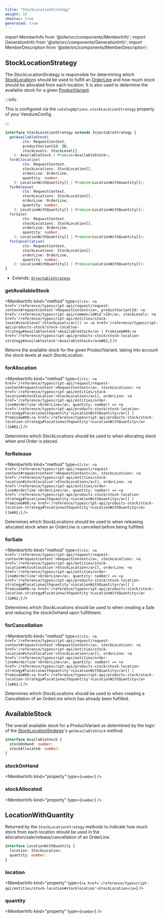 ```yaml
---
title: "StockLocationStrategy"
weight: 10
showtoc: true
generated: true
---
```

<!-- This file was generated from the Vendure source. Do not modify. Instead, re-run the "docs:build" script -->
import MemberInfo from '@site/src/components/MemberInfo';
import GenerationInfo from '@site/src/components/GenerationInfo';
import MemberDescription from '@site/src/components/MemberDescription';


## StockLocationStrategy

<GenerationInfo sourceFile="packages/core/src/config/catalog/stock-location-strategy.ts" sourceLine="55" packageName="@vendure/core" since="2.0.0" />

The StockLocationStrategy is responsible for determining which <a href='/reference/typescript-api/entities/stock-location#stocklocation'>StockLocation</a>s
should be used to fulfill an <a href='/reference/typescript-api/entities/order-line#orderline'>OrderLine</a> and how much stock should be allocated
from each location. It is also used to determine the available stock for a given
<a href='/reference/typescript-api/entities/product-variant#productvariant'>ProductVariant</a>.

:::info

This is configured via the `catalogOptions.stockLocationStrategy` property of
your VendureConfig.

:::

```ts title="Signature"
interface StockLocationStrategy extends InjectableStrategy {
  getAvailableStock(
        ctx: RequestContext,
        productVariantId: ID,
        stockLevels: StockLevel[],
    ): AvailableStock | Promise<AvailableStock>;
  forAllocation(
        ctx: RequestContext,
        stockLocations: StockLocation[],
        orderLine: OrderLine,
        quantity: number,
    ): LocationWithQuantity[] | Promise<LocationWithQuantity[]>;
  forRelease(
        ctx: RequestContext,
        stockLocations: StockLocation[],
        orderLine: OrderLine,
        quantity: number,
    ): LocationWithQuantity[] | Promise<LocationWithQuantity[]>;
  forSale(
        ctx: RequestContext,
        stockLocations: StockLocation[],
        orderLine: OrderLine,
        quantity: number,
    ): LocationWithQuantity[] | Promise<LocationWithQuantity[]>;
  forCancellation(
        ctx: RequestContext,
        stockLocations: StockLocation[],
        orderLine: OrderLine,
        quantity: number,
    ): LocationWithQuantity[] | Promise<LocationWithQuantity[]>;
}
```
* Extends: <code><a href='/reference/typescript-api/common/injectable-strategy#injectablestrategy'>InjectableStrategy</a></code>



<div className="members-wrapper">

### getAvailableStock

<MemberInfo kind="method" type={`(ctx: <a href='/reference/typescript-api/request/request-context#requestcontext'>RequestContext</a>, productVariantId: <a href='/reference/typescript-api/common/id#id'>ID</a>, stockLevels: <a href='/reference/typescript-api/entities/stock-level#stocklevel'>StockLevel</a>[]) => <a href='/reference/typescript-api/products-stock/stock-location-strategy#availablestock'>AvailableStock</a> | Promise&#60;<a href='/reference/typescript-api/products-stock/stock-location-strategy#availablestock'>AvailableStock</a>&#62;`}   />

Returns the available stock for the given ProductVariant, taking into account
the stock levels at each StockLocation.
### forAllocation

<MemberInfo kind="method" type={`(ctx: <a href='/reference/typescript-api/request/request-context#requestcontext'>RequestContext</a>, stockLocations: <a href='/reference/typescript-api/entities/stock-location#stocklocation'>StockLocation</a>[], orderLine: <a href='/reference/typescript-api/entities/order-line#orderline'>OrderLine</a>, quantity: number) => <a href='/reference/typescript-api/products-stock/stock-location-strategy#locationwithquantity'>LocationWithQuantity</a>[] | Promise&#60;<a href='/reference/typescript-api/products-stock/stock-location-strategy#locationwithquantity'>LocationWithQuantity</a>[]&#62;`}   />

Determines which StockLocations should be used to when allocating stock when
and Order is placed.
### forRelease

<MemberInfo kind="method" type={`(ctx: <a href='/reference/typescript-api/request/request-context#requestcontext'>RequestContext</a>, stockLocations: <a href='/reference/typescript-api/entities/stock-location#stocklocation'>StockLocation</a>[], orderLine: <a href='/reference/typescript-api/entities/order-line#orderline'>OrderLine</a>, quantity: number) => <a href='/reference/typescript-api/products-stock/stock-location-strategy#locationwithquantity'>LocationWithQuantity</a>[] | Promise&#60;<a href='/reference/typescript-api/products-stock/stock-location-strategy#locationwithquantity'>LocationWithQuantity</a>[]&#62;`}   />

Determines which StockLocations should be used to when releasing allocated
stock when an OrderLine is cancelled before being fulfilled.
### forSale

<MemberInfo kind="method" type={`(ctx: <a href='/reference/typescript-api/request/request-context#requestcontext'>RequestContext</a>, stockLocations: <a href='/reference/typescript-api/entities/stock-location#stocklocation'>StockLocation</a>[], orderLine: <a href='/reference/typescript-api/entities/order-line#orderline'>OrderLine</a>, quantity: number) => <a href='/reference/typescript-api/products-stock/stock-location-strategy#locationwithquantity'>LocationWithQuantity</a>[] | Promise&#60;<a href='/reference/typescript-api/products-stock/stock-location-strategy#locationwithquantity'>LocationWithQuantity</a>[]&#62;`}   />

Determines which StockLocations should be used to when creating a Sale
and reducing the stockOnHand upon fulfillment.
### forCancellation

<MemberInfo kind="method" type={`(ctx: <a href='/reference/typescript-api/request/request-context#requestcontext'>RequestContext</a>, stockLocations: <a href='/reference/typescript-api/entities/stock-location#stocklocation'>StockLocation</a>[], orderLine: <a href='/reference/typescript-api/entities/order-line#orderline'>OrderLine</a>, quantity: number) => <a href='/reference/typescript-api/products-stock/stock-location-strategy#locationwithquantity'>LocationWithQuantity</a>[] | Promise&#60;<a href='/reference/typescript-api/products-stock/stock-location-strategy#locationwithquantity'>LocationWithQuantity</a>[]&#62;`}   />

Determines which StockLocations should be used to when creating a Cancellation
of an OrderLine which has already been fulfilled.


</div>


## AvailableStock

<GenerationInfo sourceFile="packages/core/src/config/catalog/stock-location-strategy.ts" sourceLine="18" packageName="@vendure/core" since="2.0.0" />

The overall available stock for a ProductVariant as determined by the logic of the
<a href='/reference/typescript-api/products-stock/stock-location-strategy#stocklocationstrategy'>StockLocationStrategy</a>'s `getAvailableStock` method.

```ts title="Signature"
interface AvailableStock {
  stockOnHand: number;
  stockAllocated: number;
}
```

<div className="members-wrapper">

### stockOnHand

<MemberInfo kind="property" type={`number`}   />


### stockAllocated

<MemberInfo kind="property" type={`number`}   />




</div>


## LocationWithQuantity

<GenerationInfo sourceFile="packages/core/src/config/catalog/stock-location-strategy.ts" sourceLine="32" packageName="@vendure/core" since="2.0.0" />

Returned by the `StockLocationStrategy` methods to indicate how much stock from each
location should be used in the allocation/sale/release/cancellation of an OrderLine.

```ts title="Signature"
interface LocationWithQuantity {
  location: StockLocation;
  quantity: number;
}
```

<div className="members-wrapper">

### location

<MemberInfo kind="property" type={`<a href='/reference/typescript-api/entities/stock-location#stocklocation'>StockLocation</a>`}   />


### quantity

<MemberInfo kind="property" type={`number`}   />




</div>
